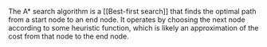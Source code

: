 The A* search algorithm is a [[Best-first search]] that finds the optimal path from a start node to an end node. It operates by choosing the next node according to some heuristic function, which is likely an approximation of the cost from that node to the end node.